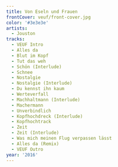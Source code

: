 ```yaml
---
title: Von Eseln und Frauen
frontCover: veuf/front-cover.jpg
color: '#3e3e3e'
artists:
  - Jouston
tracks:
  - VEUF Intro
  - Alles da
  - Blut im Kopf
  - Tut das weh
  - Schön (Interlude)
  - Schnee
  - Nostalgie
  - Nostalgie (Interlude)
  - Du kennst ihn kaum
  - Werteverfall
  - Machhaltmann (Interlude)
  - Machermann
  - Unverbindlich
  - Kopfhochdreck (Interlude)
  - Kopfhochtrack
  - Zeit
  - Zeit (Interlude)
  - Was mich meinen Flug verpassen lässt
  - Alles da (Remix)
  - VEUF Outro
year: '2016'
---
```

